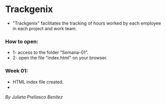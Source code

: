 # Trackgenix
- "Trackgenix" facilitates the tracking of hours worked by each employee in each project and work team.
### How to open:
- 1- access to the folder "Semana-01".
- 2- open the file "index.html" on your browser.

### Week 01:
- HTML index file created.
- 
_By Julieta Preliasco Benítez_